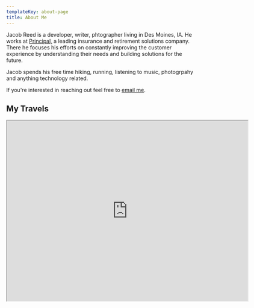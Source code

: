 ```yaml
---
templateKey: about-page
title: About Me
---
```

Jacob Reed is a developer, writer, phtographer living in Des Moines, IA. He works at [Principal,](http://principal.com) a leading insurance and retirement solutions company. There he focuses his efforts on constantly improving the customer experience by understanding their needs and building solutions for the future.

Jacob spends his free time hiking, running, listening to music, photogrpahy and anything technology related. 

If you're interested in reaching out feel free to [email me](mailto:jacobreed@hey.com).

## My Travels

<center><iframe src="https://www.google.com/maps/d/embed?mid=1YdfST4CpOO4hAZ6aQzj2M4fRPuYudraU" width="640" height="480"></iframe></center>
